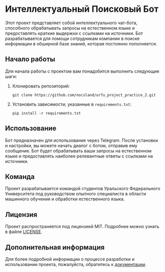 # Интеллектуальный Поисковый Бот

Этот проект представляет собой интеллектуального чат-бота, способного обрабатывать запросы на естественном языке и предоставлять краткие выдержки с ссылками на источники. Бот разрабатывается для помощи сотрудникам компании в поиске информации в обширной базе знаний, которая постоянно пополняется.

## Начало работы

Для начала работы с проектом вам понадобится выполнить следующие шаги:

1. Клонировать репозиторий:
   ```shell
   git clone https://github.com/nocsland/urfu_project_practice_2.git
   ```
2. Установить зависимости, указанные в `requirements.txt`:
   ```shell
   pip install -r requirements.txt
   ```

## Использование

Бот предназначен для использования через Telegram. После установки и настройки, вы можете начать диалог с ботом, отправив ему сообщение. Бот будет обрабатывать ваши запросы на естественном языке и предоставлять наиболее релевантные ответы с ссылками на источники.

## Команда

Проект разрабатывается командой студентов Уральского Федерального Университета под руководством опытного специалиста в области машинного обучения и обработки естественного языка.

## Лицензия

Проект распространяется под лицензией MIT. Подробнее можно узнать в файле [LICENSE](/LICENSE).

## Дополнительная информация

Для более подробной информации о процессе разработки и использовании проекта, пожалуйста, обратитесь к [документации](/docs/).
